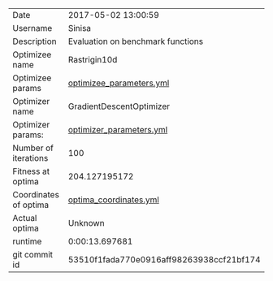 | | |
| --- | --- |
| Date | 2017-05-02 13:00:59 |
| Username | Sinisa |
| Description | Evaluation on benchmark functions |
| Optimizee name | Rastrigin10d |
| Optimizee params |  <a href="optimizee_parameters.yml">optimizee_parameters.yml</a>  |
| Optimizer name | GradientDescentOptimizer |
| Optimizer params: |  <a href="optimizer_parameters.yml">optimizer_parameters.yml</a>  |
| Number of iterations | 100 |
| Fitness at optima | 204.127195172 |
| Coordinates of optima |  <a href="optima_coordinates.yml">optima_coordinates.yml</a>  |
| Actual optima |  Unknown  |
| runtime | 0:00:13.697681 |
| git commit id | 53510f1fada770e0916aff98263938ccf21bf174 |